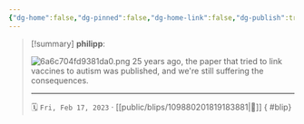 ```yaml
---
{"dg-home":false,"dg-pinned":false,"dg-home-link":false,"dg-publish":true,"type":"blip","disabled rules":["yaml-title","yaml-title-alias","file-name-heading"],"title":"philipp on mastodon @ 2023-02-17","created-date":"2023-02-17T13:00:21","id":109880201819183890,"updated-date":"2025-05-02T08:50:43","dg-path":"blips/109880201819183881.md","permalink":"/blips/109880201819183881/","dgPassFrontmatter":true}
---
```


> [!summary] **philipp**:
>
> ![6a6c704fd9381da0.png](/img/user/attachments/6a6c704fd9381da0.png)
> 25 years ago, the paper that tried to link vaccines to autism was published, and we're still suffering the consequences.
> - - -
>
> 🗓️ `Fri, Feb 17, 2023` · [[public/blips/109880201819183881\|🔗]]
{ #blip}

